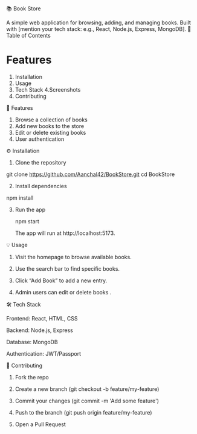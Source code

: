📚 Book Store

A simple web application for browsing, adding, and managing books. Built with [mention your tech stack: e.g., React, Node.js, Express, MongoDB].
📝 Table of Contents

#  Features

 1. Installation
 2.  Usage
 3. Tech Stack
 4.Screenshots
 5.  Contributing

   🚀 Features

 1.   Browse a collection of books
 2.    Add new books to the store
 3.    Edit or delete existing books
 4.    User authentication 

⚙️ Installation

 1.  Clone the repository

   git clone https://github.com/Aanchal42/BookStore.git
     cd BookStore

2. Install dependencies

  npm install

3. Run the app

    npm start

    The app will run at http://localhost:5173.

💡 Usage

 1.   Visit the homepage to browse available books.

  2.  Use the search bar to find specific books.

  2.  Click “Add Book” to add a new entry.

  4.  Admin users can edit or delete books .

🛠 Tech Stack

  Frontend: React, HTML, CSS

   Backend: Node.js, Express

   Database: MongoDB 

  Authentication: JWT/Passport

🤝 Contributing

   1. Fork the repo

   2. Create a new branch (git checkout -b feature/my-feature)

   3. Commit your changes (git commit -m 'Add some feature')

   4. Push to the branch (git push origin feature/my-feature)

   5. Open a Pull Request
